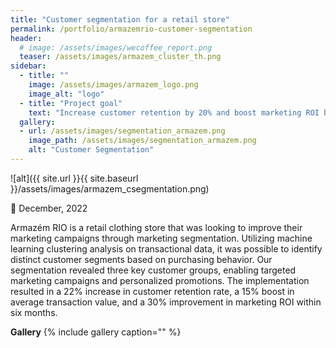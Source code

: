 ```yaml
---
title: "Customer segmentation for a retail store"
permalink: /portfolio/armazemrio-customer-segmentation
header:
  # image: /assets/images/wecoffee_report.png
  teaser: /assets/images/armazem_cluster_th.png
sidebar:
  - title: ""
    image: /assets/images/armazem_logo.png
    image_alt: "logo"
  - title: "Project goal"
    text: "Increase customer retention by 20% and boost marketing ROI by 25% through the implementation of a data-driven customer segmentation strategy for Armazém Rio's retail operations."
  gallery:
  - url: /assets/images/segmentation_armazem.png
    image_path: /assets/images/segmentation_armazem.png
    alt: "Customer Segmentation"
---
```


![alt]({{ site.url }}{{ site.baseurl }}/assets/images/armazem_csegmentation.png)

📅 December, 2022

Armazém RIO is a retail clothing store that was looking to improve their marketing campaigns through marketing segmentation. Utilizing machine learning clustering analysis on transactional data, it was possible to identify distinct customer segments based on purchasing behavior. Our segmentation revealed three key customer groups, enabling targeted marketing campaigns and personalized promotions. The implementation resulted in a 22% increase in customer retention rate, a 15% boost in average transaction value, and a 30% improvement in marketing ROI within six months.

**Gallery**
{% include gallery caption="" %}